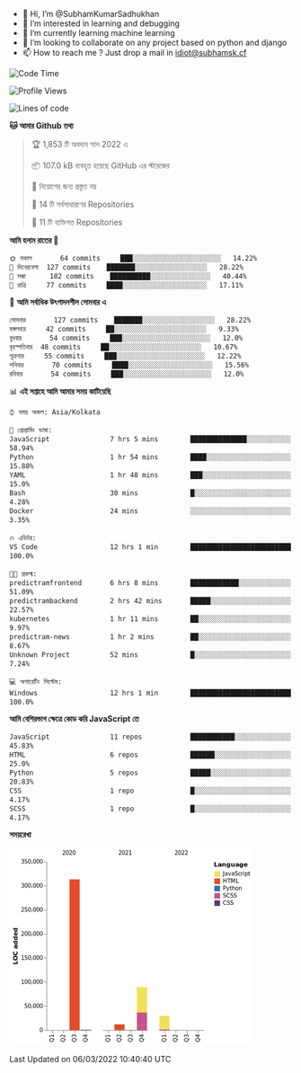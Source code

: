 - 👋 Hi, I’m @SubhamKumarSadhukhan
- 👀 I’m interested in learning and debugging
- 🌱 I’m currently learning machine learning
- 💞️ I’m looking to collaborate on any project based on python and django
- 📫 How to reach me ?
      Just drop a mail in idiot@subhamsk.cf

<!---
SubhamKumarSadhukhan/SubhamKumarSadhukhan is a ✨ special ✨ repository because its `README.md` (this file) appears on your GitHub profile.
You can click the Preview link to take a look at your changes.
--->


<!--START_SECTION:waka-->
![Code Time](http://img.shields.io/badge/Code%20Time-227%20hrs%2013%20mins-blue)

![Profile Views](http://img.shields.io/badge/%E0%A6%AA%E0%A7%8D%E0%A6%B0%E0%A7%8B%E0%A6%AB%E0%A6%BE%E0%A6%87%E0%A6%B2%20%E0%A6%A6%E0%A6%B0%E0%A7%8D%E0%A6%B6%E0%A6%A8-0-blue)

![Lines of code](https://img.shields.io/badge/%E0%A6%B9%E0%A7%8D%E0%A6%AF%E0%A6%BE%E0%A6%B2%E0%A7%8B%20%E0%A6%93%E0%A6%AF%E0%A6%BC%E0%A6%BE%E0%A6%B0%E0%A7%8D%E0%A6%B2%E0%A7%8D%E0%A6%A1%20%E0%A6%A5%E0%A7%87%E0%A6%95%E0%A7%87%20%E0%A6%86%E0%A6%AE%E0%A6%BF%20%E0%A6%B2%E0%A6%BF%E0%A6%96%E0%A7%87%E0%A6%9B%E0%A6%BF-446%20Thousand%20%E0%A6%95%E0%A7%8B%E0%A6%A1%E0%A7%87%E0%A6%B0%20%E0%A6%B2%E0%A6%BE%E0%A6%87%E0%A6%A8-blue)

**🐱 আমার Github তথ্য** 

> 🏆 1,853 টি অবদান সাল 2022 এ
 > 
> 📦 107.0 kB ব্যবহৃত হয়েছে GitHub এর স্টরেজের 
 > 
> 🚫 নিয়োগের জন্য প্রস্তুত নয়
 > 
> 📜 14 টি সর্বসাধারণের Repositories 
 > 
> 🔑 11 টি ব্যক্তিগত Repositories  
 > 
**আমি হলাম রাতের 🦉** 

```text
🌞 সকাল       64 commits     ███░░░░░░░░░░░░░░░░░░░░░░   14.22% 
🌆 দিনেরবেলা  127 commits    ███████░░░░░░░░░░░░░░░░░░   28.22% 
🌃 সন্ধা      182 commits    ██████████░░░░░░░░░░░░░░░   40.44% 
🌙 রাত্রি     77 commits     ████░░░░░░░░░░░░░░░░░░░░░   17.11%

```
📅 **আমি সর্বাধিক উৎপাদনশীল সোমবার এ** 

```text
সোমবার       127 commits    ███████░░░░░░░░░░░░░░░░░░   28.22% 
মঙ্গলবার     42 commits     ██░░░░░░░░░░░░░░░░░░░░░░░   9.33% 
বুধবার       54 commits     ███░░░░░░░░░░░░░░░░░░░░░░   12.0% 
বৃহস্পতিবার  48 commits     ██░░░░░░░░░░░░░░░░░░░░░░░   10.67% 
শুক্রবার     55 commits     ███░░░░░░░░░░░░░░░░░░░░░░   12.22% 
শনিবার       70 commits     ████░░░░░░░░░░░░░░░░░░░░░   15.56% 
রবিবার       54 commits     ███░░░░░░░░░░░░░░░░░░░░░░   12.0%

```


📊 **এই সপ্তাহে আমি আমার সময় কাটিয়েছি** 

```text
⌚︎ সময় অঞ্চল: Asia/Kolkata

💬 প্রোগ্রামিং ভাষা: 
JavaScript               7 hrs 5 mins        ██████████████░░░░░░░░░░░   58.94% 
Python                   1 hr 54 mins        ████░░░░░░░░░░░░░░░░░░░░░   15.88% 
YAML                     1 hr 48 mins        ███░░░░░░░░░░░░░░░░░░░░░░   15.0% 
Bash                     30 mins             █░░░░░░░░░░░░░░░░░░░░░░░░   4.28% 
Docker                   24 mins             ░░░░░░░░░░░░░░░░░░░░░░░░░   3.35%

🔥 এডিটর: 
VS Code                  12 hrs 1 min        █████████████████████████   100.0%

🐱‍💻 প্রকল্ম: 
predictramfrontend       6 hrs 8 mins        ████████████░░░░░░░░░░░░░   51.09% 
predictrambackend        2 hrs 42 mins       █████░░░░░░░░░░░░░░░░░░░░   22.57% 
kubernetes               1 hr 11 mins        ██░░░░░░░░░░░░░░░░░░░░░░░   9.97% 
predictram-news          1 hr 2 mins         ██░░░░░░░░░░░░░░░░░░░░░░░   8.67% 
Unknown Project          52 mins             █░░░░░░░░░░░░░░░░░░░░░░░░   7.24%

💻 অপারেটিং সিস্টেম: 
Windows                  12 hrs 1 min        █████████████████████████   100.0%

```

**আমি বেশিরভাগ ক্ষেত্রে কোড করি JavaScript তে** 

```text
JavaScript               11 repos            ███████████░░░░░░░░░░░░░░   45.83% 
HTML                     6 repos             ██████░░░░░░░░░░░░░░░░░░░   25.0% 
Python                   5 repos             █████░░░░░░░░░░░░░░░░░░░░   20.83% 
CSS                      1 repo              █░░░░░░░░░░░░░░░░░░░░░░░░   4.17% 
SCSS                     1 repo              █░░░░░░░░░░░░░░░░░░░░░░░░   4.17%

```


**সময়রেখা**

![Chart not found](https://raw.githubusercontent.com/SubhamKumarSadhukhan/SubhamKumarSadhukhan/main/charts/bar_graph.png) 


 Last Updated on 06/03/2022 10:40:40 UTC
<!--END_SECTION:waka-->
